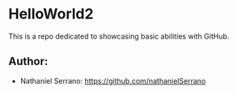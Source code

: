# HelloWorld2
This is a repo dedicated to showcasing basic abilities with GitHub.

## Author:
 * Nathaniel Serrano: https://github.com/nathanielSerrano
 